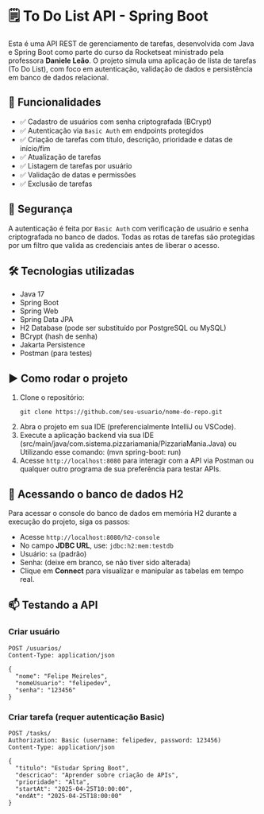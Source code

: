 <h1>🗒️ To Do List API - Spring Boot</h1>

<p>
  Esta é uma API REST de gerenciamento de tarefas, desenvolvida com Java e Spring Boot como parte do curso da Rocketseat ministrado pela professora <strong>Daniele Leão</strong>. O projeto simula uma aplicação de lista de tarefas (To Do List), com foco em autenticação, validação de dados e persistência em banco de dados relacional.
</p>

<h2>🚀 Funcionalidades</h2>
<ul>
  <li>✅ Cadastro de usuários com senha criptografada (BCrypt)</li>
  <li>✅ Autenticação via <code>Basic Auth</code> em endpoints protegidos</li>
  <li>✅ Criação de tarefas com título, descrição, prioridade e datas de início/fim</li>
  <li>✅ Atualização de tarefas</li>
  <li>✅ Listagem de tarefas por usuário</li>
  <li>✅ Validação de datas e permissões</li>
  <li>✅ Exclusão de tarefas</li>
</ul>

<h2>🔐 Segurança</h2>
<p>
  A autenticação é feita por <code>Basic Auth</code> com verificação de usuário e senha criptografada no banco de dados. Todas as rotas de tarefas são protegidas por um filtro que valida as credenciais antes de liberar o acesso.
</p>

<h2>🛠️ Tecnologias utilizadas</h2>
<ul>
  <li>Java 17</li>
  <li>Spring Boot</li>
  <li>Spring Web</li>
  <li>Spring Data JPA</li>
  <li>H2 Database (pode ser substituído por PostgreSQL ou MySQL)</li>
  <li>BCrypt (hash de senha)</li>
  <li>Jakarta Persistence</li>
  <li>Postman (para testes)</li>
</ul>

<h2>▶️ Como rodar o projeto</h2>
<ol>
  <li>
    Clone o repositório:
    <pre><code>git clone https://github.com/seu-usuario/nome-do-repo.git</code></pre>
  </li>
  <li>Abra o projeto em sua IDE (preferencialmente IntelliJ ou VSCode).</li>
  <li>
    Execute a aplicação backend via sua IDE (src/main/java/com.sistema.pizzariamania/PizzariaMania.Java) ou Utilizando esse comando: (mvn spring-boot: run)
  </li>
  <li>Acesse <code>http://localhost:8080</code> para interagir com a API via Postman ou qualquer outro programa de sua preferência para testar APIs.</li>
</ol>

<h2>💾 Acessando o banco de dados H2</h2>
<p>
  Para acessar o console do banco de dados em memória H2 durante a execução do projeto, siga os passos:
</p>
<ul>
  <li>Acesse <code>http://localhost:8080/h2-console</code></li>
  <li>No campo <strong>JDBC URL</strong>, use: <code>jdbc:h2:mem:testdb</code></li>
  <li>Usuário: <code>sa</code> (padrão)</li>
  <li>Senha: (deixe em branco, se não tiver sido alterada)</li>
  <li>Clique em <strong>Connect</strong> para visualizar e manipular as tabelas em tempo real.</li>
</ul>

<h2>📫 Testando a API</h2>

<h3>Criar usuário</h3>
<pre><code>POST /usuarios/
Content-Type: application/json</code></pre>
<pre><code>{
  "nome": "Felipe Meireles",
  "nomeUsuario": "felipedev",
  "senha": "123456"
}</code></pre>

<h3>Criar tarefa (requer autenticação Basic)</h3>
<pre><code>POST /tasks/
Authorization: Basic (username: felipedev, password: 123456)
Content-Type: application/json</code></pre>
<pre><code>{
  "titulo": "Estudar Spring Boot",
  "descricao": "Aprender sobre criação de APIs",
  "prioridade": "Alta",
  "startAt": "2025-04-25T10:00:00",
  "endAt": "2025-04-25T18:00:00"
}</code></pre>

